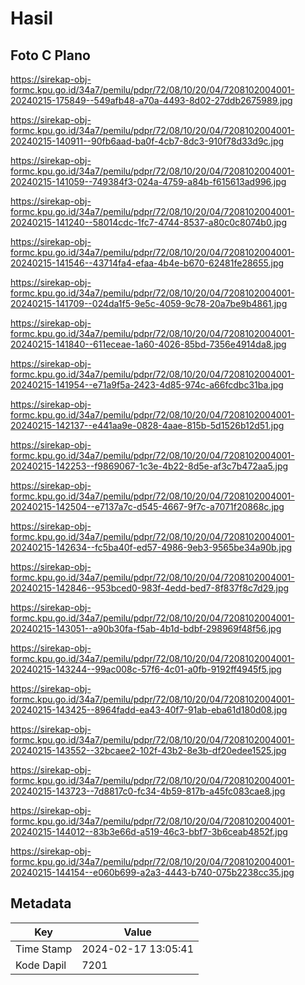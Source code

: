 # Hasil

## Foto C Plano

https://sirekap-obj-formc.kpu.go.id/34a7/pemilu/pdpr/72/08/10/20/04/7208102004001-20240215-175849--549afb48-a70a-4493-8d02-27ddb2675989.jpg

https://sirekap-obj-formc.kpu.go.id/34a7/pemilu/pdpr/72/08/10/20/04/7208102004001-20240215-140911--90fb6aad-ba0f-4cb7-8dc3-910f78d33d9c.jpg

https://sirekap-obj-formc.kpu.go.id/34a7/pemilu/pdpr/72/08/10/20/04/7208102004001-20240215-141059--749384f3-024a-4759-a84b-f615613ad996.jpg

https://sirekap-obj-formc.kpu.go.id/34a7/pemilu/pdpr/72/08/10/20/04/7208102004001-20240215-141240--58014cdc-1fc7-4744-8537-a80c0c8074b0.jpg

https://sirekap-obj-formc.kpu.go.id/34a7/pemilu/pdpr/72/08/10/20/04/7208102004001-20240215-141546--43714fa4-efaa-4b4e-b670-62481fe28655.jpg

https://sirekap-obj-formc.kpu.go.id/34a7/pemilu/pdpr/72/08/10/20/04/7208102004001-20240215-141709--024da1f5-9e5c-4059-9c78-20a7be9b4861.jpg

https://sirekap-obj-formc.kpu.go.id/34a7/pemilu/pdpr/72/08/10/20/04/7208102004001-20240215-141840--611eceae-1a60-4026-85bd-7356e4914da8.jpg

https://sirekap-obj-formc.kpu.go.id/34a7/pemilu/pdpr/72/08/10/20/04/7208102004001-20240215-141954--e71a9f5a-2423-4d85-974c-a66fcdbc31ba.jpg

https://sirekap-obj-formc.kpu.go.id/34a7/pemilu/pdpr/72/08/10/20/04/7208102004001-20240215-142137--e441aa9e-0828-4aae-815b-5d1526b12d51.jpg

https://sirekap-obj-formc.kpu.go.id/34a7/pemilu/pdpr/72/08/10/20/04/7208102004001-20240215-142253--f9869067-1c3e-4b22-8d5e-af3c7b472aa5.jpg

https://sirekap-obj-formc.kpu.go.id/34a7/pemilu/pdpr/72/08/10/20/04/7208102004001-20240215-142504--e7137a7c-d545-4667-9f7c-a7071f20868c.jpg

https://sirekap-obj-formc.kpu.go.id/34a7/pemilu/pdpr/72/08/10/20/04/7208102004001-20240215-142634--fc5ba40f-ed57-4986-9eb3-9565be34a90b.jpg

https://sirekap-obj-formc.kpu.go.id/34a7/pemilu/pdpr/72/08/10/20/04/7208102004001-20240215-142846--953bced0-983f-4edd-bed7-8f837f8c7d29.jpg

https://sirekap-obj-formc.kpu.go.id/34a7/pemilu/pdpr/72/08/10/20/04/7208102004001-20240215-143051--a90b30fa-f5ab-4b1d-bdbf-298969f48f56.jpg

https://sirekap-obj-formc.kpu.go.id/34a7/pemilu/pdpr/72/08/10/20/04/7208102004001-20240215-143244--99ac008c-57f6-4c01-a0fb-9192ff4945f5.jpg

https://sirekap-obj-formc.kpu.go.id/34a7/pemilu/pdpr/72/08/10/20/04/7208102004001-20240215-143425--8964fadd-ea43-40f7-91ab-eba61d180d08.jpg

https://sirekap-obj-formc.kpu.go.id/34a7/pemilu/pdpr/72/08/10/20/04/7208102004001-20240215-143552--32bcaee2-102f-43b2-8e3b-df20edee1525.jpg

https://sirekap-obj-formc.kpu.go.id/34a7/pemilu/pdpr/72/08/10/20/04/7208102004001-20240215-143723--7d8817c0-fc34-4b59-817b-a45fc083cae8.jpg

https://sirekap-obj-formc.kpu.go.id/34a7/pemilu/pdpr/72/08/10/20/04/7208102004001-20240215-144012--83b3e66d-a519-46c3-bbf7-3b6ceab4852f.jpg

https://sirekap-obj-formc.kpu.go.id/34a7/pemilu/pdpr/72/08/10/20/04/7208102004001-20240215-144154--e060b699-a2a3-4443-b740-075b2238cc35.jpg


## Metadata

| Key        | Value               |
| ---------- | ------------------- |
| Time Stamp | 2024-02-17 13:05:41 |
| Kode Dapil | 7201                |



